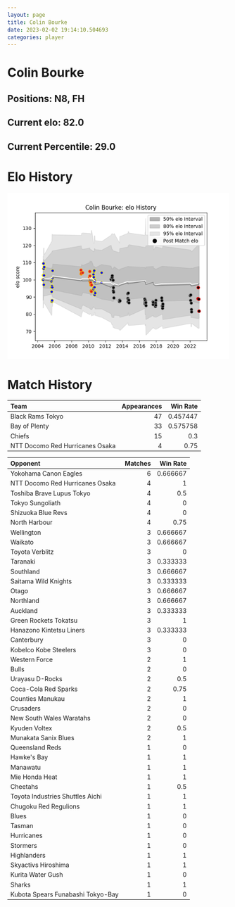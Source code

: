 ```yaml
---  
layout: page  
title: Colin Bourke  
date: 2023-02-02 19:14:10.504693  
categories: player  
---
```

# Colin Bourke

## Positions: N8, FH

## Current elo: 82.0

## Current Percentile: 29.0

# Elo History


![elo history](history_ColinBourke.png)
# Match History


| Team                            |   Appearances |   Win Rate |
|:--------------------------------|--------------:|-----------:|
| Black Rams Tokyo                |            47 |   0.457447 |
| Bay of Plenty                   |            33 |   0.575758 |
| Chiefs                          |            15 |   0.3      |
| NTT Docomo Red Hurricanes Osaka |             4 |   0.75     |

| Opponent                          |   Matches |   Win Rate |
|:----------------------------------|----------:|-----------:|
| Yokohama Canon Eagles             |         6 |   0.666667 |
| NTT Docomo Red Hurricanes Osaka   |         4 |   1        |
| Toshiba Brave Lupus Tokyo         |         4 |   0.5      |
| Tokyo Sungoliath                  |         4 |   0        |
| Shizuoka Blue Revs                |         4 |   0        |
| North Harbour                     |         4 |   0.75     |
| Wellington                        |         3 |   0.666667 |
| Waikato                           |         3 |   0.666667 |
| Toyota Verblitz                   |         3 |   0        |
| Taranaki                          |         3 |   0.333333 |
| Southland                         |         3 |   0.666667 |
| Saitama Wild Knights              |         3 |   0.333333 |
| Otago                             |         3 |   0.666667 |
| Northland                         |         3 |   0.666667 |
| Auckland                          |         3 |   0.333333 |
| Green Rockets Tokatsu             |         3 |   1        |
| Hanazono Kintetsu Liners          |         3 |   0.333333 |
| Canterbury                        |         3 |   0        |
| Kobelco Kobe Steelers             |         3 |   0        |
| Western Force                     |         2 |   1        |
| Bulls                             |         2 |   0        |
| Urayasu D-Rocks                   |         2 |   0.5      |
| Coca-Cola Red Sparks              |         2 |   0.75     |
| Counties Manukau                  |         2 |   1        |
| Crusaders                         |         2 |   0        |
| New South Wales Waratahs          |         2 |   0        |
| Kyuden Voltex                     |         2 |   0.5      |
| Munakata Sanix Blues              |         2 |   1        |
| Queensland Reds                   |         1 |   0        |
| Hawke's Bay                       |         1 |   1        |
| Manawatu                          |         1 |   1        |
| Mie Honda Heat                    |         1 |   1        |
| Cheetahs                          |         1 |   0.5      |
| Toyota Industries Shuttles Aichi  |         1 |   1        |
| Chugoku Red Regulions             |         1 |   1        |
| Blues                             |         1 |   0        |
| Tasman                            |         1 |   0        |
| Hurricanes                        |         1 |   0        |
| Stormers                          |         1 |   0        |
| Highlanders                       |         1 |   1        |
| Skyactivs Hiroshima               |         1 |   1        |
| Kurita Water Gush                 |         1 |   0        |
| Sharks                            |         1 |   1        |
| Kubota Spears Funabashi Tokyo-Bay |         1 |   0        |